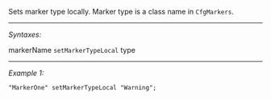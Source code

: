 Sets marker type locally. Marker type is a class name in `CfgMarkers`.


---
*Syntaxes:*

markerName `setMarkerTypeLocal` type

---
*Example 1:*

```sqf
"MarkerOne" setMarkerTypeLocal "Warning";
```